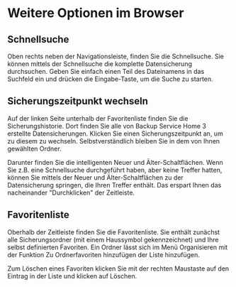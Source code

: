 # Weitere Optionen im Browser

## Schnellsuche

Oben rechts neben der Navigationsleiste, finden Sie die Schnellsuche. Sie können mittels der Schnellsuche die komplette Datensicherung durchsuchen. Geben Sie einfach einen Teil des Dateinamens in das Suchfeld ein und drücken die Eingabe-Taste, um die Suche zu starten.

## Sicherungszeitpunkt wechseln

Auf der linken Seite unterhalb der Favoritenliste finden Sie die Sicherungshistorie. Dort finden Sie alle von Backup Service Home 3 erstellte Datensicherungen. Klicken Sie einen Sicherungszeitpunkt an, um zu diesem zu wechseln. Selbstverständlich bleiben Sie in dem von Ihnen gewählten Ordner.

Darunter finden Sie die intelligenten Neuer und Älter-Schaltflächen. Wenn Sie z.B. eine Schnellsuche durchgeführt haben, aber keine Treffer hatten, können Sie mittels der Neuer und Älter-Schaltflächen zu der Datensicherung springen, die Ihren Treffer enthält. Das erspart Ihnen das nacheinander "Durchklicken" der Zeitleiste.

## Favoritenliste

Oberhalb der Zeitleiste finden Sie die Favoritenliste. Sie enthält zunächst alle Sicherungsordner (mit einem Haussymbol gekennzeichnet) und Ihre selbst definierten Favoriten. Ein Ordner lässt sich im Menü Organisieren mit der Funktion Zu Ordnerfavoriten hinzufügen der Liste hinzufügen.

Zum Löschen eines Favoriten klicken Sie mit der rechten Maustaste auf den Eintrag in der Liste und klicken auf Löschen.
